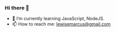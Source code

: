 ### Hi there 👋

- 🌱 I’m currently learning JavaScript, NodeJS.
- 📫 How to reach me: lewisemarcus@gmail.com
